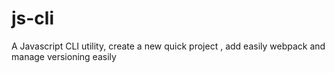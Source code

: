# js-cli
A Javascript CLI utility,  create a new quick project , add easily webpack and manage versioning easily 
